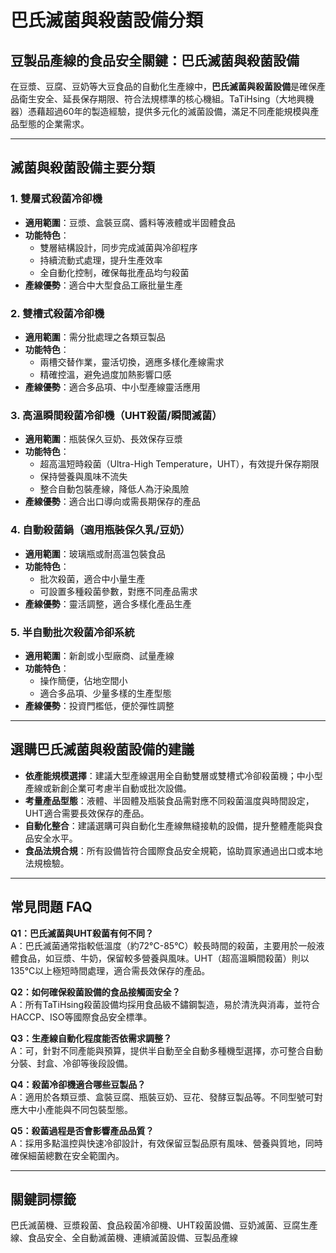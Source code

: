 # 巴氏滅菌與殺菌設備分類

## 豆製品產線的食品安全關鍵：巴氏滅菌與殺菌設備

在豆漿、豆腐、豆奶等大豆食品的自動化生產線中，**巴氏滅菌與殺菌設備**是確保產品衛生安全、延長保存期限、符合法規標準的核心機組。TaTiHsing（大地興機器）憑藉超過60年的製造經驗，提供多元化的滅菌設備，滿足不同產能規模與產品型態的企業需求。

---

## 滅菌與殺菌設備主要分類

### 1. 雙層式殺菌冷卻機
- **適用範圍**：豆漿、盒裝豆腐、醬料等液體或半固體食品
- **功能特色**：
  - 雙層結構設計，同步完成滅菌與冷卻程序
  - 持續流動式處理，提升生產效率
  - 全自動化控制，確保每批產品均勻殺菌
- **產線優勢**：適合中大型食品工廠批量生產

### 2. 雙槽式殺菌冷卻機
- **適用範圍**：需分批處理之各類豆製品
- **功能特色**：
  - 兩槽交替作業，靈活切換，適應多樣化產線需求
  - 精確控溫，避免過度加熱影響口感
- **產線優勢**：適合多品項、中小型產線靈活應用

### 3. 高溫瞬間殺菌冷卻機（UHT殺菌/瞬間滅菌）
- **適用範圍**：瓶裝保久豆奶、長效保存豆漿
- **功能特色**：
  - 超高溫短時殺菌（Ultra-High Temperature，UHT），有效提升保存期限
  - 保持營養與風味不流失
  - 整合自動包裝產線，降低人為汙染風險
- **產線優勢**：適合出口導向或需長期保存的產品

### 4. 自動殺菌鍋（適用瓶裝保久乳/豆奶）
- **適用範圍**：玻璃瓶或耐高溫包裝食品
- **功能特色**：
  - 批次殺菌，適合中小量生產
  - 可設置多種殺菌參數，對應不同產品需求
- **產線優勢**：靈活調整，適合多樣化產品生產

### 5. 半自動批次殺菌冷卻系統
- **適用範圍**：新創或小型廠商、試量產線
- **功能特色**：
  - 操作簡便，佔地空間小
  - 適合多品項、少量多樣的生產型態
- **產線優勢**：投資門檻低，便於彈性調整

---

## 選購巴氏滅菌與殺菌設備的建議

- **依產能規模選擇**：建議大型產線選用全自動雙層或雙槽式冷卻殺菌機；中小型產線或新創企業可考慮半自動或批次設備。
- **考量產品型態**：液體、半固體及瓶裝食品需對應不同殺菌溫度與時間設定，UHT適合需要長效保存的產品。
- **自動化整合**：建議選購可與自動化生產線無縫接軌的設備，提升整體產能與食品安全水平。
- **食品法規合規**：所有設備皆符合國際食品安全規範，協助買家通過出口或本地法規檢驗。

---

## 常見問題 FAQ

**Q1：巴氏滅菌與UHT殺菌有何不同？**  
A：巴氏滅菌通常指較低溫度（約72°C-85°C）較長時間的殺菌，主要用於一般液體食品，如豆漿、牛奶，保留較多營養與風味。UHT（超高溫瞬間殺菌）則以135°C以上極短時間處理，適合需長效保存的產品。

**Q2：如何確保殺菌設備的食品接觸面安全？**  
A：所有TaTiHsing殺菌設備均採用食品級不鏽鋼製造，易於清洗與消毒，並符合HACCP、ISO等國際食品安全標準。

**Q3：生產線自動化程度能否依需求調整？**  
A：可，針對不同產能與預算，提供半自動至全自動多種機型選擇，亦可整合自動分裝、封盒、冷卻等後段設備。

**Q4：殺菌冷卻機適合哪些豆製品？**  
A：適用於各類豆漿、盒裝豆腐、瓶裝豆奶、豆花、發酵豆製品等。不同型號可對應大中小產能與不同包裝型態。

**Q5：殺菌過程是否會影響產品品質？**  
A：採用多點溫控與快速冷卻設計，有效保留豆製品原有風味、營養與質地，同時確保細菌總數在安全範圍內。

---

## 關鍵詞標籤

巴氏滅菌機、豆漿殺菌、食品殺菌冷卻機、UHT殺菌設備、豆奶滅菌、豆腐生產線、食品安全、全自動滅菌機、連續滅菌設備、豆製品產線